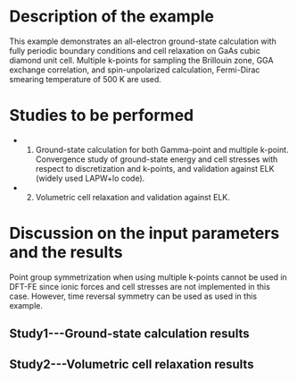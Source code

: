 Description of the example
==========================
This example demonstrates an all-electron ground-state calculation with fully periodic boundary conditions and cell relaxation on GaAs cubic diamond unit cell. Multiple k-points for sampling the Brillouin zone, GGA exchange correlation, and spin-unpolarized calculation, Fermi-Dirac smearing temperature of 500 K are used.

Studies to be performed
=======================
* 1) Ground-state calculation for both Gamma-point and multiple k-point. Convergence study of ground-state energy and cell stresses with respect to discretization and k-points, and validation against ELK (widely used LAPW+lo code). 
* 2) Volumetric cell relaxation and validation against ELK.


Discussion on the input parameters and the results
==================================================
Point group symmetrization when using multiple k-points cannot be used in DFT-FE since ionic forces and cell stresses are not implemented in this case. However, time reversal symmetry can be used as used in this example.

Study1---Ground-state calculation results
---------------------------------

Study2---Volumetric cell relaxation results
---------------------------------
